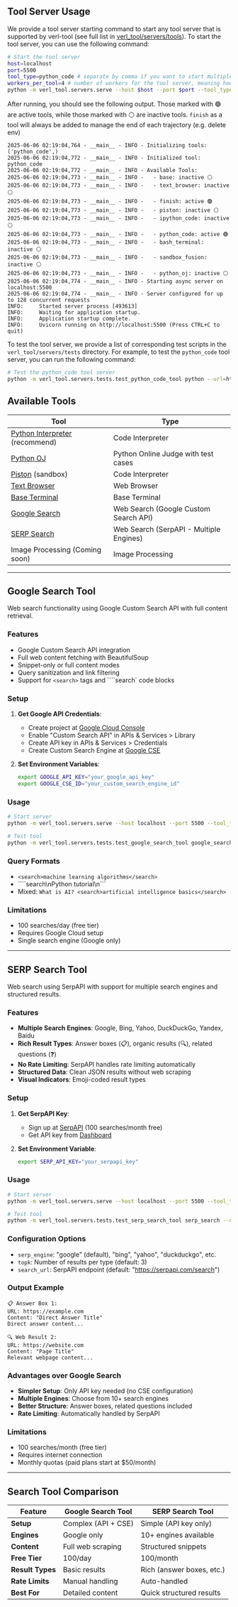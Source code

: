 ## Tool Server Usage
We provide a tool server starting command to start any tool server that is supported by verl-tool (see full list in [verl_tool/servers/tools](verl_tool/servers/tools)). To start the tool server, you can use the following command:
```bash
# Start the tool server
host=localhost
port=5500
tool_type=python_code # separate by comma if you want to start multiple tool servers. 
workers_per_tool=4 # number of workers for the tool server, meaning how many threads will be used to handle a single tool request with multiple trajectories
python -m verl_tool.servers.serve --host $host --port $port --tool_type $tool_type --workers_per_tool $workers_per_tool & # run in background
```
After running, you should see the following output. Those marked with 🟢 are active tools, while those marked with ⚪ are inactive tools. `finish` as a tool will always be added to manage the end of each trajectory (e.g. delete env)
```
2025-06-06 02:19:04,764 - __main__ - INFO - Initializing tools: ('python_code',)
2025-06-06 02:19:04,772 - __main__ - INFO - Initialized tool: python_code
2025-06-06 02:19:04,772 - __main__ - INFO - Available Tools:
2025-06-06 02:19:04,773 - __main__ - INFO -   - base: inactive ⚪
2025-06-06 02:19:04,773 - __main__ - INFO -   - text_browser: inactive ⚪
2025-06-06 02:19:04,773 - __main__ - INFO -   - finish: active 🟢
2025-06-06 02:19:04,773 - __main__ - INFO -   - piston: inactive ⚪
2025-06-06 02:19:04,773 - __main__ - INFO -   - ipython_code: inactive ⚪
2025-06-06 02:19:04,773 - __main__ - INFO -   - python_code: active 🟢
2025-06-06 02:19:04,773 - __main__ - INFO -   - bash_terminal: inactive ⚪
2025-06-06 02:19:04,773 - __main__ - INFO -   - sandbox_fusion: inactive ⚪
2025-06-06 02:19:04,773 - __main__ - INFO -   - python_oj: inactive ⚪
2025-06-06 02:19:04,774 - __main__ - INFO - Starting async server on localhost:5500
2025-06-06 02:19:04,774 - __main__ - INFO - Server configured for up to 128 concurrent requests
INFO:     Started server process [493613]
INFO:     Waiting for application startup.
INFO:     Application startup complete.
INFO:     Uvicorn running on http://localhost:5500 (Press CTRL+C to quit)
```
To test the tool server, we provide a list of corresponding test scripts in the `verl_tool/servers/tests` directory. For example, to test the `python_code` tool server, you can run the following command:
```bash
# Test the python_code tool server
python -m verl_tool.servers.tests.test_python_code_tool python --url=http://localhost:$port/get_observation
```

## Available Tools
|Tool          |Type            |
|--------------|----------------|
|[Python Interpreter](https://github.com/TIGER-AI-Lab/verl-tool/blob/main/verl_tool/servers/tools/python_code.py) (recommend)|Code Interpreter|
|[Python OJ](https://github.com/TIGER-AI-Lab/verl-tool/blob/main/verl_tool/servers/tools/python_oj.py)|Python Online Judge with test cases|
|[Piston](https://github.com/TIGER-AI-Lab/verl-tool/blob/main/verl_tool/servers/tools/piston.py) (sandbox)|Code Interpreter|
|[Text Browser](https://github.com/TIGER-AI-Lab/verl-tool/blob/main/verl_tool/servers/tools/text_browser.py)  |Web Browser     |
|[Base Terminal](https://github.com/TIGER-AI-Lab/verl-tool/blob/main/verl_tool/servers/tools/bash_terminal.py) | Base Terminal |
|[Google Search](https://github.com/TIGER-AI-Lab/verl-tool/blob/main/verl_tool/servers/tools/google_search.py) | Web Search (Google Custom Search API) |
|[SERP Search](https://github.com/TIGER-AI-Lab/verl-tool/blob/main/verl_tool/servers/tools/serp_search.py) | Web Search (SerpAPI - Multiple Engines) |
|Image Processing (Coming soon) | Image Processing |

---

## Google Search Tool

Web search functionality using Google Custom Search API with full content retrieval.

### Features
- Google Custom Search API integration
- Full web content fetching with BeautifulSoup
- Snippet-only or full content modes
- Query sanitization and link filtering
- Support for `<search>` tags and ````search` code blocks

### Setup

1. **Get Google API Credentials**:
   - Create project at [Google Cloud Console](https://console.cloud.google.com/)
   - Enable "Custom Search API" in APIs & Services > Library
   - Create API key in APIs & Services > Credentials
   - Create Custom Search Engine at [Google CSE](https://cse.google.com/cse/)

2. **Set Environment Variables**:
   ```bash
   export GOOGLE_API_KEY="your_google_api_key"
   export GOOGLE_CSE_ID="your_custom_search_engine_id"
   ```

### Usage

```bash
# Start server
python -m verl_tool.servers.serve --host localhost --port 5500 --tool_type google_search --workers_per_tool 4 &

# Test tool
python -m verl_tool.servers.tests.test_google_search_tool google_search --url=http://localhost:5500/get_observation
```

### Query Formats
- `<search>machine learning algorithms</search>`
- ````search\nPython tutorial\n```
- Mixed: `What is AI? <search>artificial intelligence basics</search>`

### Limitations
- 100 searches/day (free tier)
- Requires Google Cloud setup
- Single search engine (Google only)

---

## SERP Search Tool

Web search using SerpAPI with support for multiple search engines and structured results.

### Features
- **Multiple Search Engines**: Google, Bing, Yahoo, DuckDuckGo, Yandex, Baidu
- **Rich Result Types**: Answer boxes (📋), organic results (🔍), related questions (❓)
- **No Rate Limiting**: SerpAPI handles rate limiting automatically
- **Structured Data**: Clean JSON results without web scraping
- **Visual Indicators**: Emoji-coded result types

### Setup

1. **Get SerpAPI Key**:
   - Sign up at [SerpAPI](https://serpapi.com/) (100 searches/month free)
   - Get API key from [Dashboard](https://serpapi.com/dashboard)

2. **Set Environment Variable**:
   ```bash
   export SERP_API_KEY="your_serpapi_key"
   ```

### Usage

```bash
# Start server  
python -m verl_tool.servers.serve --host localhost --port 5500 --tool_type serp_search --workers_per_tool 4 &

# Test tool
python -m verl_tool.servers.tests.test_serp_search_tool serp_search --url=http://localhost:5500/get_observation
```

### Configuration Options
- `serp_engine`: "google" (default), "bing", "yahoo", "duckduckgo", etc.
- `topk`: Number of results per type (default: 3)
- `search_url`: SerpAPI endpoint (default: "https://serpapi.com/search")

### Output Example
```
📋 Answer Box 1:
URL: https://example.com
Content: "Direct Answer Title"
Direct answer content...

🔍 Web Result 2:  
URL: https://website.com
Content: "Page Title"
Relevant webpage content...
```

### Advantages over Google Search
- **Simpler Setup**: Only API key needed (no CSE configuration)
- **Multiple Engines**: Choose from 10+ search engines
- **Better Structure**: Answer boxes, related questions included
- **Rate Limiting**: Automatically handled by SerpAPI

### Limitations
- 100 searches/month (free tier)
- Requires internet connection
- Monthly quotas (paid plans start at $50/month)

---

## Search Tool Comparison

| Feature | Google Search Tool | SERP Search Tool |
|---------|-------------------|------------------|
| **Setup** | Complex (API + CSE) | Simple (API key only) |
| **Engines** | Google only | 10+ engines available |
| **Content** | Full web scraping | Structured snippets |
| **Free Tier** | 100/day | 100/month |
| **Result Types** | Basic results | Rich (answer boxes, etc.) |
| **Rate Limits** | Manual handling | Auto-handled |
| **Best For** | Detailed content | Quick structured results |